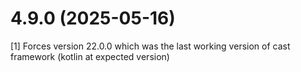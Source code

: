 # 4.9.0 (2025-05-16)

[1] Forces version 22.0.0 which was the last working version of cast framework (kotlin at expected version)
